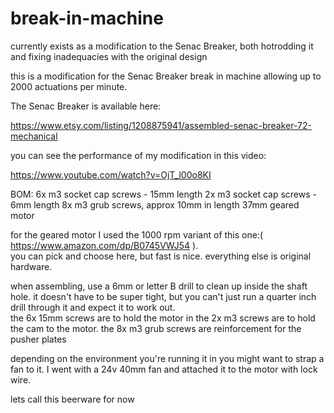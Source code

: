 # break-in-machine
currently exists as a modification to the Senac Breaker, both hotrodding it and fixing inadequacies with the original design

this is a modification for the Senac Breaker break in machine allowing up to 2000 actuations per minute. 

The Senac Breaker is available here:

https://www.etsy.com/listing/1208875941/assembled-senac-breaker-72-mechanical

you can see the performance of my modification in this video: 

https://www.youtube.com/watch?v=OjT_l00o8KI

BOM:
6x m3 socket cap screws - 15mm length
2x m3 socket cap screws - 6mm length
8x m3 grub screws, approx 10mm in length
37mm geared motor 

for the geared motor I used the 1000 rpm variant of this one:( https://www.amazon.com/dp/B0745VWJ54 ).  
you can pick and choose here, but fast is nice.  everything else is original hardware.

when assembling, use a 6mm or letter B drill to clean up inside the shaft hole.  it doesn't have to be super tight, 
but you can't just run a quarter inch drill through it and expect it to work out.  
the 6x 15mm screws are to hold the motor in
the 2x m3 screws are to hold the cam to the motor.
the 8x m3 grub screws are reinforcement for the pusher plates

depending on the environment you're running it in you might want to strap a fan to it.  I went with a 24v 40mm
fan and attached it to the motor with lock wire.

lets call this beerware for now
